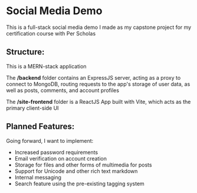 # Social Media Demo

This is a full-stack social media demo I made as my capstone project for my certification course with Per Scholas

## Structure:

This is a MERN-stack application

The **/backend** folder contains an ExpressJS server, acting as a proxy to connect to MongoDB, routing requests to the app's storage of user data, as well as posts, comments, and account profiles

The **/site-frontend** folder is a ReactJS App built with Vite, which acts as the primary client-side UI

## Planned Features:

Going forward, I want to implement:

- Increased password requirements
- Email verification on account creation
- Storage for files and other forms of multimedia for posts
- Support for Unicode and other rich text markdown
- Internal messaging
- Search feature using the pre-existing tagging system
